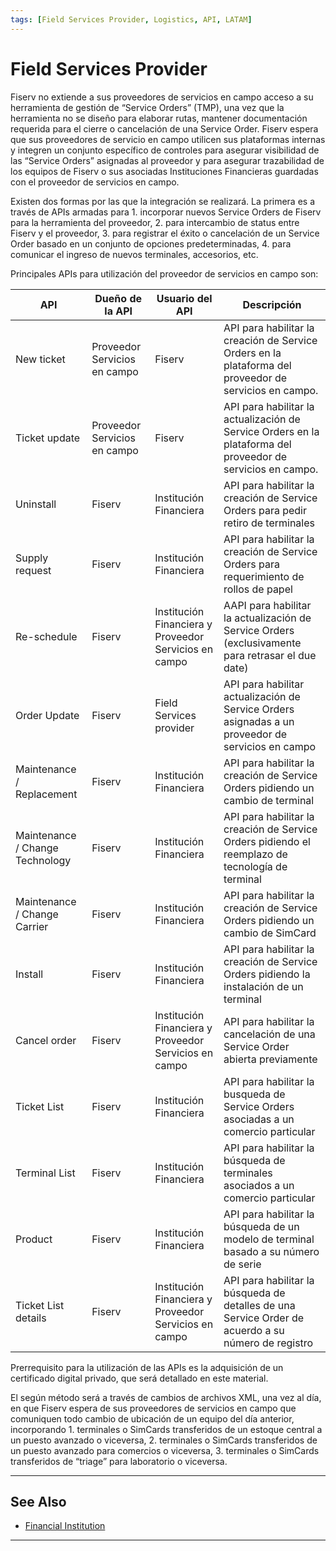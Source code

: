 ```yaml
---
tags: [Field Services Provider, Logistics, API, LATAM]
---
```


# Field Services Provider

Fiserv no extiende a sus proveedores de servicios en campo acceso a su herramienta de gestión de “Service Orders” (TMP), una vez que la herramienta no se diseño para elaborar rutas, mantener documentación requerida para el cierre o cancelación de una Service Order. Fiserv espera que sus proveedores de servicio en campo utilicen sus plataformas internas y integren un conjunto específico de controles para asegurar visibilidad de las “Service Orders” asignadas al proveedor y para asegurar trazabilidad de los equipos de Fiserv o sus asociadas Instituciones Financieras guardadas con el proveedor de servicios en campo.

Existen dos formas por las que la integración se realizará. La primera es a través de APIs armadas para 1. incorporar nuevos Service Orders de Fiserv para la herramienta del proveedor, 2. para intercambio de status entre Fiserv y el proveedor, 3. para registrar el éxito o cancelación de un Service Order basado en un conjunto de opciones predeterminadas, 4. para comunicar el ingreso de nuevos terminales, accesorios, etc.

Principales APIs para utilización del proveedor de servicios en campo son:

|API|	Dueño de la API	|	Usuario del API|	Descripción|
|---|-------------|---------|-----------|
|New ticket|	Proveedor Servicios en campo|	Fiserv|API para habilitar la creación de Service Orders en la plataforma del proveedor de servicios en campo.|
|Ticket update|	Proveedor Servicios en campo|	Fiserv|	API para habilitar la actualización de Service Orders en la plataforma del proveedor de servicios en campo.|
|Uninstall|	Fiserv|	Institución Financiera|	API para habilitar la creación de Service Orders para pedir retiro de terminales|
|Supply request|	Fiserv|	Institución Financiera|	API para habilitar la creación de Service Orders para requerimiento de rollos de papel|
|Re-schedule|	Fiserv|	Institución Financiera y Proveedor Servicios en campo|	AAPI para habilitar la actualización de Service Orders (exclusivamente para retrasar el due date)|
|Order Update|	Fiserv|	Field Services provider|	API para habilitar actualización de Service Orders asignadas a un proveedor de servicios en campo|
|Maintenance / Replacement|	Fiserv|	Institución Financiera|	API para habilitar la creación de Service Orders pidiendo un cambio de terminal|
|Maintenance / Change Technology|	Fiserv|	Institución Financiera|	API para habilitar la creación de Service Orders pidiendo el reemplazo de tecnología de terminal|
|Maintenance / Change Carrier|	Fiserv|	Institución Financiera|	API para habilitar la creación de Service Orders pidiendo un cambio de SimCard|
|Install|	Fiserv|	Institución Financiera|	API para habilitar la creación de Service Orders pidiendo la instalación de un terminal|
|Cancel order|	Fiserv|	Institución Financiera y Proveedor Servicios en campo|	API para habilitar la cancelación de una Service Order abierta previamente|
|Ticket List|	Fiserv|	Institución Financiera|	API para habilitar la busqueda de Service Orders asociadas a un comercio particular|
|Terminal List|	Fiserv	|Institución Financiera|	API para habilitar la búsqueda de terminales asociados a un comercio particular|
|Product|	Fiserv|	Institución Financiera|	API para habilitar la búsqueda de un modelo de terminal basado a su número de serie|
|Ticket List details|	Fiserv|	Institución Financiera y Proveedor Servicios en campo|	API para habilitar la búsqueda de detalles de una Service Order de acuerdo a su número de registro|


Prerrequisito para la utilización de las APIs es la adquisición de un certificado digital privado, que será detallado en este material.

El según método será a través de cambios de archivos XML, una vez al día, en que Fiserv espera de sus proveedores de servicios en campo que comuniquen todo cambio de ubicación de un equipo del día anterior, incorporando 1. terminales o SimCards transferidos de un estoque central a un puesto avanzado o viceversa, 2. terminales o SimCards transferidos de un puesto avanzado para comercios o viceversa, 3. terminales o SimCards transferidos de “triage” para laboratorio o viceversa.

---

## See Also

- [Financial Institution](?path=docs/español/logistics/2-1-financial-institution.md)

---
